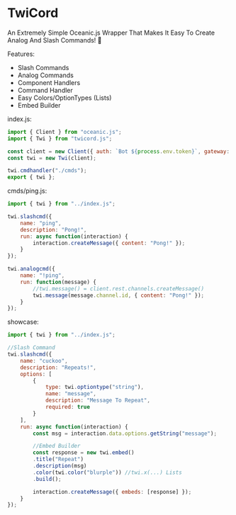 # TwiCord

An Extremely Simple Oceanic.js Wrapper That Makes It Easy To Create Analog And Slash Commands! 🌈

Features:

- Slash Commands
- Analog Commands
- Component Handlers
- Command Handler
- Easy Colors/OptionTypes (Lists)
- Embed Builder

index.js:

```js
import { Client } from "oceanic.js";
import { Twi } from "twicord.js";

const client = new Client({ auth: `Bot ${process.env.token}`, gateway: { intents: [...] } });
const twi = new Twi(client);

twi.cmdhandler("./cmds");
export { twi };
```

cmds/ping.js:

```js
import { twi } from "../index.js";

twi.slashcmd({
    name: "ping",
    description: "Pong!",
    run: async function(interaction) {
        interaction.createMessage({ content: "Pong!" });
    }
});

twi.analogcmd({
    name: "!ping",
    run: function(message) {
        //twi.message() = client.rest.channels.createMessage()
        twi.message(message.channel.id, { content: "Pong!" });
    }
});
```

showcase:

```js
import { twi } from "../index.js";

//Slash Command
twi.slashcmd({
    name: "cuckoo",
    description: "Repeats!",
    options: [
        {
            type: twi.optiontype("string"),
            name: "message",
            description: "Message To Repeat",
            required: true
        }
    ],
    run: async function(interaction) {
        const msg = interaction.data.options.getString("message");

        //Embed Builder
        const response = new twi.embed()
        .title("Repeat")
        .description(msg)
        .color(twi.color("blurple")) //twi.x(...) Lists
        .build();

        interaction.createMessage({ embeds: [response] });
    }
});
```